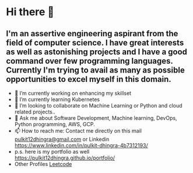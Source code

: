 # Hi there 👋

## I'm an assertive engineering aspirant from the field of computer science. I have great interests as well as astonishing projects and I have a good command over few programming languages. Currently I'm trying to avail as many as possible opportunities to excel myself in this domain.


- 🔭 I’m currently working on enhancing my skillset
- 🌱 I’m currently learning Kubernetes
- 👯 I’m looking to collaborate on Machine Learning or Python and cloud related projects..
- 💬 Ask me about Software Development, Machine learning, DevOps, Python programming, AWS, GCP.
- 📫 How to reach me: Contact me directly on this mail pulkit12dhingra@gmail.com or Linkedin https://www.linkedin.com/in/pulkit-dhingra-4b7312193/
- p.s. here is my portfolio as well https://pulkit12dhingra.github.io/portfolio/
- Other Profiles [Leetcode](https://leetcode.com/u/pulkit12dhingra/)

